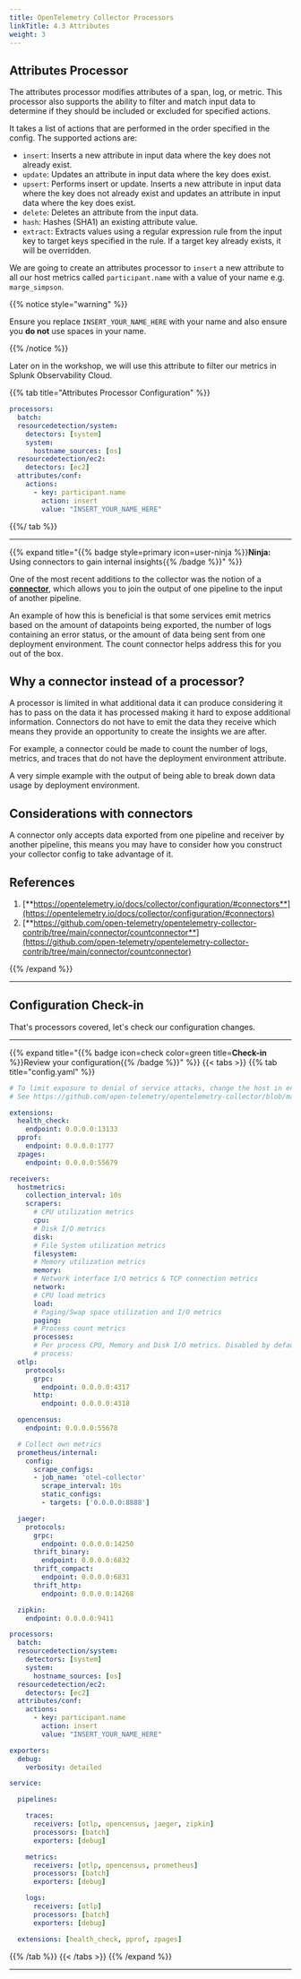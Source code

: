 ```yaml
---
title: OpenTelemetry Collector Processors
linkTitle: 4.3 Attributes
weight: 3
---
```


## Attributes Processor

The attributes processor modifies attributes of a span, log, or metric. This processor also supports the ability to filter and match input data to determine if they should be included or excluded for specified actions.

It takes a list of actions that are performed in the order specified in the config. The supported actions are:

- `insert`: Inserts a new attribute in input data where the key does not already exist.
- `update`: Updates an attribute in input data where the key does exist.
- `upsert`: Performs insert or update. Inserts a new attribute in input data where the key does not already exist and updates an attribute in input data where the key does exist.
- `delete`: Deletes an attribute from the input data.
- `hash`: Hashes (SHA1) an existing attribute value.
- `extract`: Extracts values using a regular expression rule from the input key to target keys specified in the rule. If a target key already exists, it will be overridden.

We are going to create an attributes processor to `insert` a new attribute to all our host metrics called `participant.name` with a value of your name e.g. `marge_simpson`.

{{% notice style="warning" %}}

Ensure you replace `INSERT_YOUR_NAME_HERE` with your name and also ensure you **do not** use spaces in your name.

{{% /notice %}}

Later on in the workshop, we will use this attribute to filter our metrics in Splunk Observability Cloud.

{{% tab title="Attributes Processor Configuration" %}}

``` yaml {hl_lines="9-13"}
processors:
  batch:
  resourcedetection/system:
    detectors: [system]
    system:
      hostname_sources: [os]
  resourcedetection/ec2:
    detectors: [ec2]
  attributes/conf:
    actions:
      - key: participant.name
        action: insert
        value: "INSERT_YOUR_NAME_HERE"
```

{{%/ tab %}}

---

{{% expand title="{{% badge style=primary icon=user-ninja %}}**Ninja:** Using connectors to gain internal insights{{% /badge %}}" %}}

One of the most recent additions to the collector was the notion of a [**connector**](https://opentelemetry.io/docs/collector/configuration/#connectors), which allows you to join the output of one pipeline to the input of another pipeline.

An example of how this is beneficial is that some services emit metrics based on the amount of datapoints being exported, the number of logs containing an error status,
or the amount of data being sent from one deployment environment. The count connector helps address this for you out of the box.

## Why a connector instead of a processor?

A processor is limited in what additional data it can produce considering it has to pass on the data it has processed making it hard to expose additional information. Connectors do not have to emit the data they receive which means they provide an opportunity to create the insights we are after.

For example, a connector could be made to count the number of logs, metrics, and traces that do not have the deployment environment attribute.

A very simple example with the output of being able to break down data usage by deployment environment.

## Considerations with connectors

A connector only accepts data exported from one pipeline and receiver by another pipeline, this means you may have to consider how you construct your collector config to take advantage of it.

## References

1. [**https://opentelemetry.io/docs/collector/configuration/#connectors**](https://opentelemetry.io/docs/collector/configuration/#connectors)
2. [**https://github.com/open-telemetry/opentelemetry-collector-contrib/tree/main/connector/countconnector**](https://github.com/open-telemetry/opentelemetry-collector-contrib/tree/main/connector/countconnector)

{{% /expand %}}

---

## Configuration Check-in

That's processors covered, let's check our configuration changes.

---

{{% expand title="{{% badge icon=check color=green title=**Check-in** %}}Review your configuration{{% /badge %}}" %}}
{{< tabs >}}
{{% tab title="config.yaml" %}}

```yaml {lineNos="table" wrap="true" hl_lines="69-79"}
# To limit exposure to denial of service attacks, change the host in endpoints below from 0.0.0.0 to a specific network interface.
# See https://github.com/open-telemetry/opentelemetry-collector/blob/main/docs/security-best-practices.md#safeguards-against-denial-of-service-attacks

extensions:
  health_check:
    endpoint: 0.0.0.0:13133
  pprof:
    endpoint: 0.0.0.0:1777
  zpages:
    endpoint: 0.0.0.0:55679

receivers:
  hostmetrics:
    collection_interval: 10s
    scrapers:
      # CPU utilization metrics
      cpu:
      # Disk I/O metrics
      disk:
      # File System utilization metrics
      filesystem:
      # Memory utilization metrics
      memory:
      # Network interface I/O metrics & TCP connection metrics
      network:
      # CPU load metrics
      load:
      # Paging/Swap space utilization and I/O metrics
      paging:
      # Process count metrics
      processes:
      # Per process CPU, Memory and Disk I/O metrics. Disabled by default.
      # process:
  otlp:
    protocols:
      grpc:
        endpoint: 0.0.0.0:4317
      http:
        endpoint: 0.0.0.0:4318

  opencensus:
    endpoint: 0.0.0.0:55678

  # Collect own metrics
  prometheus/internal:
    config:
      scrape_configs:
      - job_name: 'otel-collector'
        scrape_interval: 10s
        static_configs:
        - targets: ['0.0.0.0:8888']

  jaeger:
    protocols:
      grpc:
        endpoint: 0.0.0.0:14250
      thrift_binary:
        endpoint: 0.0.0.0:6832
      thrift_compact:
        endpoint: 0.0.0.0:6831
      thrift_http:
        endpoint: 0.0.0.0:14268

  zipkin:
    endpoint: 0.0.0.0:9411

processors:
  batch:
  resourcedetection/system:
    detectors: [system]
    system:
      hostname_sources: [os]
  resourcedetection/ec2:
    detectors: [ec2]
  attributes/conf:
    actions:
      - key: participant.name
        action: insert
        value: "INSERT_YOUR_NAME_HERE"

exporters:
  debug:
    verbosity: detailed

service:

  pipelines:

    traces:
      receivers: [otlp, opencensus, jaeger, zipkin]
      processors: [batch]
      exporters: [debug]

    metrics:
      receivers: [otlp, opencensus, prometheus]
      processors: [batch]
      exporters: [debug]

    logs:
      receivers: [otlp]
      processors: [batch]
      exporters: [debug]

  extensions: [health_check, pprof, zpages]
```

{{% /tab %}}
{{< /tabs >}}
{{% /expand %}}

---
